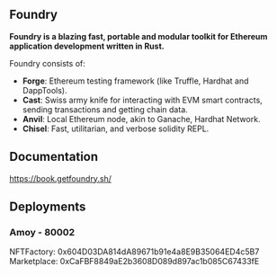 ## Foundry

**Foundry is a blazing fast, portable and modular toolkit for Ethereum application development written in Rust.**

Foundry consists of:

-   **Forge**: Ethereum testing framework (like Truffle, Hardhat and DappTools).
-   **Cast**: Swiss army knife for interacting with EVM smart contracts, sending transactions and getting chain data.
-   **Anvil**: Local Ethereum node, akin to Ganache, Hardhat Network.
-   **Chisel**: Fast, utilitarian, and verbose solidity REPL.

## Documentation

https://book.getfoundry.sh/

## Deployments

### Amoy - 80002
NFTFactory: 0x604D03DA814dA89671b91e4a8E9B35064ED4c5B7  
Marketplace: 0xCaFBF8849aE2b3608D089d897ac1b085C67433fE  
